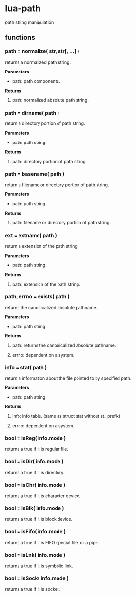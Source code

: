 lua-path
========

path string manipulation

## functions

### path = normalize( str, str[, ...] )

returns a normalized path string.

**Parameters**

- path: path components.


**Returns**

1. path: normalized absolute path string.


### path = dirname( path )

return a directory portion of path string.

**Parameters**

- path: path string.


**Returns**

1. path: directory portion of path string.


### path = basename( path )

return a filename or directory portion of path string.

**Parameters**

- path: path string.

**Returns**

1. path: filename or directory portion of path string.


### ext = extname( path )

return a extension of the path string.

**Parameters**

- path: path string.

**Returns**

1. path: extension of the path string.


### path, errno = exists( path )

returns the canonicalized absolute pathname.

**Parameters**

- path: path string.

**Returns**

1. path: returns the canonicalized absolute pathname.

2. errno: dependent on a system.


### info = stat( path )

return a information about the file pointed to by specified path.

**Parameters**

- path: path string.

**Returns**

1. info: info table. (same as struct stat without st_ prefix)

2. errno: dependent on a system.


### bool = isReg( info.mode )

returns a true if it is regular file.

### bool = isDir( info.mode )

returns a true if it is directory.

### bool = isChr( info.mode )

returns a true if it is character device.

### bool = isBlk( info.mode )

returns a true if it is block device.

### bool = isFifo( info.mode )

returns a true if it is FIFO special file, or a pipe.

### bool = isLnk( info.mode )

returns a true if it is symbolic link.

### bool = isSock( info.mode )

returns a true if it is socket.

